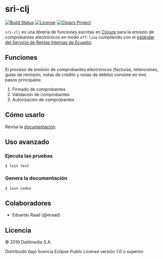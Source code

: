 # sri-clj

[![Build Status](https://travis-ci.org/datil/sri-clj.svg?branch=master)](https://travis-ci.org/datil/sri-clj)
[![License](https://img.shields.io/badge/licence-Eclipse%20Public%20License-blue.svg)](https://github.com/datil/sri-clj/blob/master/LICENSE)
[![Clojars Project](https://img.shields.io/clojars/v/co.datil/sri-clj.svg)](https://clojars.org/co.datil/sri-clj)


`sri-clj` es una librería de funciones escritas en [Clojure](http://www.clojure.org) para la emisión de comprobantes electrónicos en modo `off-line` cumpliendo con el [estándar del Servicio de Rentas Internas de Ecuador](http://www.sri.gob.ec/web/guest/10116).

## Funciones
El proceso de emisión de comprobantes electrónicos (facturas, retenciones, guías de remisión, notas de crédito y notas de débito) consiste en tres pasos principales:

1. Firmado de comprobantes
2. Validación de comprobantes
3. Autorización de comprobantes

## Cómo usarlo
Revisa la [documentación](http://datil.github.com/sri-clj).

## Uso avanzado
### Ejecuta las pruebas

``` shell
$ lein test
```

### Genera la documentación

``` shell
$ lein codox
```

## Colaboradores

* Eduardo Raad (@eraad)

## Licencia

© 2016 Datilmedia S.A.

Distribuido bajo licencia Eclipse Public License versión 1.0 o superior.
